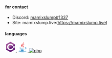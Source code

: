 <h4 align="left">for contact</h4>

 - Discord: [mamixslump#1337](https://discord.com/users/222442639365111808)
 - Site: mamixslump.live(https://mamixslump.live)

<h4 align="left">languages</h4>
<p align="left">
<a href="https://docs.microsoft.com/tr-tr/dotnet/csharp/" target="_blank"> <img src="https://raw.githubusercontent.com/devicons/devicon/master/icons/csharp/csharp-original.svg" alt="csharp" width="35" height="35"/> </a>
<a href="https://www.java.com" target="_blank"> <img src="https://raw.githubusercontent.com/devicons/devicon/master/icons/java/java-original.svg" alt="java" width="35" height="35"/> </a>
<a href="https://www.php.net" target="_blank"> <img src="https://raw.githubusercontent.com/jmnote/z-icons/master/svg/php.svg" alt="php" width="35" height="35"/> </a>

